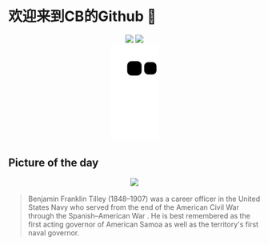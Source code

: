 
# 欢迎来到CB的Github 👋

<div align="center">
  <img height="137px" src="https://github-readme-stats.vercel.app/api?username=SuperCB&show_icons=true&theme=radical" />
  <img height="137px" src="https://github-readme-stats.vercel.app/api/top-langs/?username=SuperCB&hide_title=true&hide_border=true&layout=compact&langs_count=6&text_color=000&icon_color=fff" />
</div>


<div align="center">
    <img src="./contribution-snake/github-contribution-grid-snake.svg" />
</div>



## Picture of the day
<div align="center">
  <img width=400px src="https://upload.wikimedia.org/wikipedia/commons/thumb/4/44/Benjamin_Franklin_Tilley_-_NH_67313.jpg/450px-Benjamin_Franklin_Tilley_-_NH_67313.jpg" />
</div>

>Benjamin Franklin Tilley  (1848–1907) was a career officer in the  United States Navy  who served from the end of the  American Civil War  through the  Spanish–American War . He is best remembered as the first  acting governor of American Samoa  as well as the territory's first naval governor.


